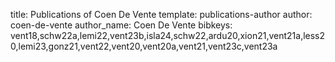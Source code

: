 title: Publications of Coen De Vente
template: publications-author
author: coen-de-vente
author_name: Coen De Vente
bibkeys: vent18,schw22a,lemi22,vent23b,isla24,schw22,ardu20,xion21,vent21a,less20,lemi23,gonz21,vent22,vent20,vent20a,vent21,vent23c,vent23a